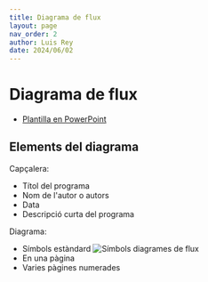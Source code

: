 ```yaml
---
title: Diagrama de flux
layout: page
nav_order: 2
author: Luis Rey
date: 2024/06/02
---
```


# Diagrama de flux

- [Plantilla en PowerPoint](<imatges_plantilles/Plantilla diagrames de flux.pptx>)

## Elements del diagrama

Capçalera:

- Títol del programa
- Nom de l'autor o autors
- Data
- Descripció curta del programa

Diagrama:

- Símbols estàndard
![Símbols diagrames de flux](<imatges_plantilles/Símbols flux.png>)
- En una pàgina
- Varies pàgines numerades
